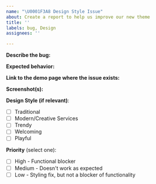 ```yaml
---
name: "\U0001F3A8 Design Style Issue"
about: Create a report to help us improve our new theme
title: ''
labels: bug, Design
assignees: ''

---
```


**Describe the bug:**

**Expected behavior:**

**Link to the demo page where the issue exists:**

**Screenshot(s):**

**Design Style (if relevant)**:
- [ ] Traditional
- [ ] Modern/Creative Services
- [ ] Trendy
- [ ] Welcoming
- [ ] Playful

**Priority** (select one):
- [ ] High - Functional blocker
- [ ] Medium - Doesn't work as expected 
- [ ] Low - Styling fix, but not a blocker of functionality
